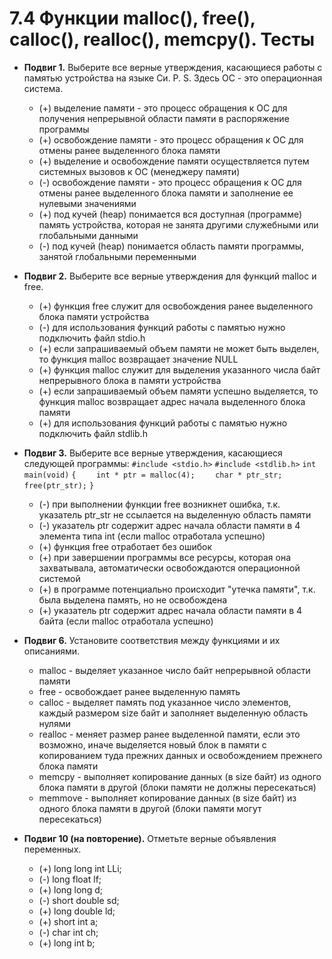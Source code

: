# 7.4 Функции malloc(), free(), calloc(), realloc(), memcpy(). Тесты

* **Подвиг 1.** Выберите все верные утверждения, касающиеся работы с памятью устройства на языке Си.
P. S. Здесь ОС - это операционная система.
  * (+) выделение памяти - это процесс обращения к ОС для получения непрерывной области памяти в распоряжение программы
  * (+) освобождение памяти - это процесс обращения к ОС для отмены ранее выделенного блока памяти
  * (+) выделение и освобождение памяти осуществляется путем системных вызовов к ОС (менеджеру памяти)
  * (-) освобождение памяти - это процесс обращения к ОС для отмены ранее выделенного блока памяти и заполнение ее нулевыми значениями
  * (+) под кучей (heap) понимается вся доступная (программе) память устройства, которая не занята другими служебными или глобальными данными
  * (-) под кучей (heap) понимается область памяти программы, занятой глобальными переменными

* **Подвиг 2.** Выберите все верные утверждения для функций malloc и free.
  * (+) функция free служит для освобождения ранее выделенного блока памяти устройства
  * (-) для использования функций работы с памятью нужно подключить файл stdio.h
  * (+) если запрашиваемый объем памяти не может быть выделен, то функция malloc возвращает значение NULL
  * (+) функция malloc служит для выделения указанного числа байт непрерывного блока в памяти устройства
  * (+) если запрашиваемый объем памяти успешно выделяется, то функция malloc возвращает адрес начала выделенного блока памяти
  * (+) для использования функций работы с памятью нужно подключить файл stdlib.h

* **Подвиг 3.** Выберите все верные утверждения, касающиеся следующей программы:
```#include <stdio.h>```
```#include <stdlib.h>```
```int main(void)```
```{```
```    int * ptr = malloc(4);```
```    char * ptr_str;```
```    free(ptr_str);```
```}```
  * (-) при выполнении функции free возникнет ошибка, т.к. указатель ptr_str не ссылается на выделенную область памяти
  * (-) указатель ptr содержит адрес начала области памяти в 4 элемента типа int (если malloc отработала успешно)
  * (+) функция free отработает без ошибок
  * (+) при завершении программы все ресурсы, которая она захватывала, автоматически освобождаются операционной системой
  * (+) в программе потенциально происходит "утечка памяти", т.к. была выделена память, но не освобождена
  * (+) указатель ptr содержит адрес начала области памяти в 4 байта (если malloc отработала успешно)

* **Подвиг 6.** Установите соответствия между функциями и их описаниями.
  * malloc - выделяет указанное число байт непрерывной области памяти
  * free - освобождает ранее выделенную память
  * calloc - выделяет память под указанное число элементов, каждый размером size байт и заполняет выделенную область нулями
  * realloc - меняет размер ранее выделенной памяти, если это возможно, иначе выделяется новый блок в памяти с копированием туда прежних данных и освобождением прежнего блока памяти
  * memcpy - выполняет копирование данных (в size байт) из одного блока памяти в другой (блоки памяти не должны пересекаться)
  * memmove - выполняет копирование данных (в size байт) из одного блока памяти в другой (блоки памяти могут пересекаться)

* **Подвиг 10 (на повторение).** Отметьте верные объявления переменных.
  * (+) long long int LLi;
  * (-) long float lf;
  * (+) long long d;
  * (-) short double sd;
  * (+) long double ld;
  * (+) short int a;
  * (-) char int ch;
  * (+) long int b;